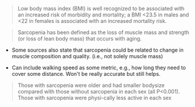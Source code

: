 > Low body mass index (BMI) is well recognized to be associated with an increased risk of morbidity and mortality; a BMI <23.5 in males and <22 in females is associated with an increased mortality risk.

> Sarcopenia has been defined as the loss of muscle mass and strength (or loss of lean body mass) that occurs with aging.
- Some sources also state that sarcopenia could be related to change in muscle composition and quality. (i.e., not solely muscle mass)

- Can include walking speed as some metric, e.g., how long they need to cover some distance. Won't be really accurate but still helps.

>Those with sarcopenia were older and had smaller bodysize compared with those without sarcopenia in each sex (all P<0.001). Those with sarcopenia were physi-cally less active in each sex